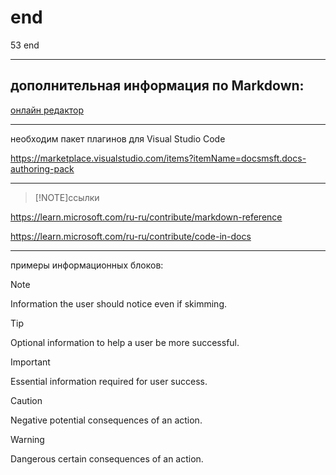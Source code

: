 # end

53 end


---
## дополнительная информация по Markdown:

[онлайн редактор](https://pandao.github.io/editor.md/en.html)

---

необходим пакет плагинов для Visual Studio Code

<https://marketplace.visualstudio.com/items?itemName=docsmsft.docs-authoring-pack>

---
> [!NOTE]ссылки

<https://learn.microsoft.com/ru-ru/contribute/markdown-reference>

<https://learn.microsoft.com/ru-ru/contribute/code-in-docs>

---
примеры информационных блоков:

> [!NOTE]
> Information the user should notice even if skimming.

> [!TIP]
> Optional information to help a user be more successful.

> [!IMPORTANT]
> Essential information required for user success.

> [!CAUTION]
> Negative potential consequences of an action.

> [!WARNING]
> Dangerous certain consequences of an action.
